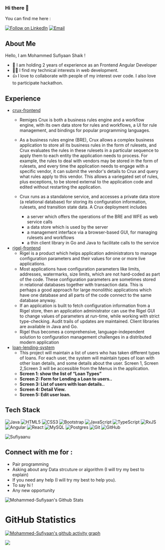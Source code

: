 ### Hi there 👋


<!-- Mohammed-Sufiyaan's readme.md file -->

You can find me here :
<p align="left">
  <a href="https://www.linkedin.com/in/mohammed-sufiyaan-shaik-791752218/"><img title="Follow on LinkedIn" src="https://img.shields.io/badge/LinkedIn-0077B5?style=for-the-badge&logo=linkedin&logoColor=white"/></a>
  <a href="mailto:mosufy2000@gmail.com"><img title="Email" src="https://img.shields.io/badge/Gmail-D14836?style=for-the-badge&logo=gmail&logoColor=white"/></a>

## About Me
Hello, I am Mohammed Sufiyaan Shaik !
- 🔭 I am holding 2 years of experience as an Frontend Angular Developer
- 👩‍💻 I find my technical interests in web development. 
- 👍 I love to collaborate with people of my interest over code. I also love to participate hackathon. 


## Experience  
- [crux-frontend](https://github.com/Sufiyaanu/crux-frontend) 
    - Remiges Crux is both a business rules engine and a workflow engine, with its own data store for rules and workflows, a UI for rule management, and bindings for popular programming 
      languages.
    - As a business rules engine (BRE), Crux allows a complex business application to store all its business rules in the form of rulesets, and Crux evaluates the rules in these rulesets in a 
      particular sequence to apply them to each entity the application needs to process. For example, the rules to deal with vendors may be stored in the form of rulesets, and every time the 
      application needs to engage with a specific vendor, it can submit the vendor's details to Crux and query what rules apply to this vendor. This allows a variegated set of rules, plus 
      exceptions, to be stored external to the application code and edited without restarting the application. 
    - Crux runs as a standalone service, and accesses a private data store (a relational database) for storing its configuration information, rulesets, and transition state data. A Crux 
      deployment includes
      
        - a server which offers the operations of the BRE and WFE as web service calls
        - a data store which is used by the server
        - a management interface via a browser-based GUI, for managing rulesets and workflows
        - a thin client library in Go and Java to facilitate calls to the service
 - [rigel-frontend](https://github.com/Sufiyaanu/rigel-frontend) 
    - Rigel is a product which helps application administrators to manage configuration parameters and their values 
      for one or more live applications.
    - Most applications have configuration parameters like limits, addresses, watermarks, size limits, which are not 
      hard-coded as part of the code. These configuration parameters are sometimes stored in relational databases 
      together with transaction data. This is perhaps a good approach for large monolithic applications which have 
      one database and all parts of the code connect to the same database anyway. 
    - If an application is built to fetch configuration information from a Rigel store, then an application 
      administrator can use the Rigel GUI to change values of parameters at run-time, while working with strict 
      type-checking. Audit trails of updates are maintained. Client libraries are available in Java and Go.
    - Rigel thus becomes a comprehensive, language-independent solution to configuration management challenges in a 
      distributed modern application
 - [loan-lending-system](https://github.com/Sufiyaanu/loan-lending-system) 
    - This project will maintain a list of users who has taken different types of loans. For each user,
      the system will maintain types of loan with other loan details, and some details about the user.
      Screen 1, Screen 2,Screen 3 will be accessible from the Menus in the application.
    - **Screen 1: show the list of “Loan Types”**
    - **Screen 2: Form for Lending a Loan to users..**
    - **Screen 3: List of users with loan details..**
    - **Screen 4: Detail View.**
    - **Screen 5: Edit user loan.**

 
## Tech Stack

![Java](https://img.shields.io/badge/java-%23ED8B00.svg?style=for-the-badge&logo=java&logoColor=white)
![HTML5](https://img.shields.io/badge/html5-%23E34F26.svg?style=for-the-badge&logo=html5&logoColor=white)
![CSS3](https://img.shields.io/badge/css3-%231572B6.svg?style=for-the-badge&logo=css3&logoColor=white)
![Bootstrap](https://img.shields.io/badge/bootstrap-%23563D7C.svg?style=for-the-badge&logo=bootstrap&logoColor=white)
![JavaScript](https://img.shields.io/badge/javascript-%23323330.svg?style=for-the-badge&logo=javascript&logoColor=%23F7DF1E)
![TypeScript](https://img.shields.io/badge/typescript-%23007ACC.svg?style=for-the-badge&logo=typescript&logoColor=white)
![RxJS](https://img.shields.io/badge/rxjs-%23B7178C.svg?style=for-the-badge&logo=reactivex&logoColor=white)
![Angular](https://img.shields.io/badge/angular-%23DD0031.svg?style=for-the-badge&logo=angular&logoColor=white)
![React](https://img.shields.io/badge/react-%2320232a.svg?style=for-the-badge&logo=react&logoColor=%2361DAFB)
![MySQL](https://img.shields.io/badge/mysql-%2300f.svg?style=for-the-badge&logo=mysql&logoColor=white)
![Postgres](https://img.shields.io/badge/postgres-%23316192.svg?style=for-the-badge&logo=postgresql&logoColor=white)
![Git](https://img.shields.io/badge/git-%23F05033.svg?style=for-the-badge&logo=git&logoColor=white)
![GitHub](https://img.shields.io/badge/github-%23121011.svg?style=for-the-badge&logo=github&logoColor=white)
<p align="left"> 
<img src="https://komarev.com/ghpvc/?username=SufiyaanuE&label=Views&color=blue&style=plastic" alt="Sufiyaanu" />
 </p>

## Connect with me for :
  - Pair programming
  - Asking about any Data strcuture or algorithm (I will try my best to explain)
  - If you need any help (I will try my best to help you).
  - To say hi !
  - Any new opportunity 
  

![Mohammed-Sufiyaan's Github Stats](https://github-readme-stats.anuraghazra1.vercel.app/api?username=Sufiyaanu&show_icons=true&include_all_commits=true&theme=radical)

<h1 align="left">GitHub Statistics</h1>

[![Mohammed-Sufiyaan's github activity graph](https://activity-graph.herokuapp.com/graph?username=Sufiyaanu&theme=github)](https://github.com/ashutosh00710/github-readme-activity-graph)


<a href="https://github.com/Sufiyaanu">
  <img align="center" src="https://github-readme-stats.vercel.app/api/top-langs/?username=Sufiyaanu&theme=tokyonight&layout=compact&" />
</a>
</p>
